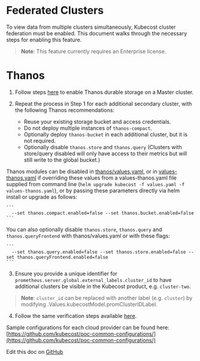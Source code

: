 Federated Clusters
==================

To view data from multiple clusters simultaneously, Kubecost cluster federation must be enabled.
This document walks through the necessary steps for enabling this feature.


> **Note**: This feature currently requires an Enterprise license.

# Thanos

1. Follow steps [here](https://github.com/kubecost/docs/blob/main/long-term-storage.md#option-b-out-of-cluster-storage-thanos) to enable Thanos durable storage on a Master cluster.

2. Repeat the process in Step 1 for each additional secondary cluster, with the following Thanos recommendations:
   * Reuse your existing storage bucket and access credentials.
   * Do not deploy multiple instances of `thanos-compact`.
   * Optionally deploy `thanos-bucket` in each additional cluster, but it is not required.
   * Optionally disable `thanos.store` and `thanos.query` (Clusters with store/query disabled will only have access to their metrics but will still write to the global bucket.)

Thanos modules can be disabled in [thanos/values.yaml](https://github.com/kubecost/cost-analyzer-helm-chart/blob/master/cost-analyzer/charts/thanos/values.yaml),
or in [values-thanos.yaml](https://github.com/kubecost/cost-analyzer-helm-chart/blob/develop/cost-analyzer/values-thanos.yaml) if overriding these values from a values-thanos.yaml file supplied from command line (`helm upgrade kubecost -f values.yaml -f values-thanos.yaml`),
or by passing these parameters directly via helm install or upgrade as follows:

    ```
      --set thanos.compact.enabled=false --set thanos.bucket.enabled=false
    ```

You can also optionally disable `thanos.store`, `thanos.query` and `thanos.queryFrontend` with thanos/values.yaml or with these flags:

    ```
      --set thanos.query.enabled=false --set thanos.store.enabled=false --set thanos.queryFrontend.enabled=false
    ```

3. Ensure you provide a unique identifier for `prometheus.server.global.external_labels.cluster_id` to have additional clusters be visible in the Kubecost product, e.g. `cluster-two`.

  > **Note**: `cluster_id` can be replaced with another label (e.g. `cluster`) by modifying .Values.kubecostModel.promClusterIDLabel.

4. Follow the same verification steps available [here](https://github.com/kubecost/docs/blob/main/long-term-storage.md#verify-thanos).

Sample configurations for each cloud provider can be found here: [https://github.com/kubecost/poc-common-configurations/](https://github.com/kubecost/poc-common-configurations/)

Edit this doc on [GitHub](https://github.com/kubecost/docs/blob/main/federated-clusters.md)

<!--- {"article":"4407595946135","section":"4402815636375","permissiongroup":"1500001277122"} --->
